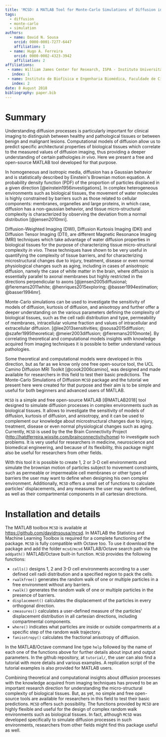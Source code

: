 ```yaml
---
title: 'MCSD: A MATLAB Tool for Monte-Carlo Simulations of Diffusion in biological Tissues'
tags:
  - diffusion
  - monte-carlo
  - simulation
authors:
  - name: David N. Sousa
    orcid: 0000-0001-7277-6447
    affiliation: 1
  - name: Hugo A. Ferreira
    orcid: 0000-0002-4323-3942
    affiliation: 2
affiliations:
 - name: William James Center for Research, ISPA - Instituto Universitário
   index: 1
 - name: Instituto de Biofísica e Engenharia Biomédica, Faculdade de Ciências da Universidade de Lisboa
   index: 2
date: 8 August 2018
bibliography: paper.bib
---
```



# Summary

Understanding diffusion processes is particularly important for clinical imaging to distinguish between healthy and pathological tissues or between benign and malignant lesions. Computational models of diffusion allow us to predict specific architectural properties of biological tissues which correlate to the measured values of diffusion imaging, thus providing a deeper understanding of certain pathologies *in vivo*. Here we present a free and open-source MATLAB tool developed for that purpose.

In homogeneous and isotropic media, diffusion has a Gaussian behavior and is statistically described  by Einstein's Brownian motion equation. A probability density function (PDF) of the proportion of particles displaced in a given direction [@einstein1956investigations]. In complex heterogeneous environments such as biological tissues, the movement of water molecules is highly constrained by barriers such as those related to cellular components: membranes, organelles and large proteins, in which case, diffusion has a non-gaussian behavior, and tissue micro-structural complexity is characterized by observing the deviation from a normal distribution [@jensen2010mri].

Diffusion-Weighted Imaging (DWI), Diffusion Kurtosis Imaging (DKI) and Diffusion Tensor Imaging (DTI), are different Magnetic Resonance Imaging (MRI) techniques which take advantage of water diffusion properties in biological tissues for the purpose of characterizing tissue micro-structural complexity *in vivo*. These techniques have shown to be very useful in quantifying the complexity of tissue barriers, and for characterizing microstructural changes due to injury, treatment, disease or even normal physiological changes such as aging, including in cases of anisotropic diffusion, namely the case of white matter in the brain, where diffusion is essentially parallel to axonal membranes but highly restricted in the directions perpendicular to axons [@jensen2005diffusional; @fieremans2011white; @henriques2015exploring; @basser1994estimation; @basser1994mr].

Monte-Carlo simulations can be used to investigate the sensitivity of models of diffusion, kurtosis of diffusion, and anisotropy and further offer a deeper understanding on the various parameters defining the complexity of biological tissues, such as the cell radii distribution and type, permeability of membranes, intracellular volume fraction and values of intracellular and extracellular diffusion. [@lee2013sensitivities; @sousa2015diffusion; @szafer1995theoretical; @meier2003diffusion; @fieremans2010monte]. By correlating theoretical and computational models insights with knowledge acquired from imaging techniques it is possible to better understand various pathologies.

Some theoretical and computational models were developed in this direction, but as far as we know only one free open-source tool, the UCL Camino Diffusion MRI Toolkit [@cook2006camino], was designed and made available for researchers in this field to test their basic predictions. The Monte-Carlo Simulations of Diffusion `MCSD` package and the tutorial we present here were created for that purpose and their aim is to be simple and useful for both beginners and advanced users of MATLAB.

`MCSD` is a simple and free open-source MATLAB [@MATLAB2018] tool designed to simulate diffusion processes in complex environments such as biological tissues. It allows to investigate the sensitivity of models of diffusion, kurtosis of diffusion, and anisotropy, and it can be used to complement our knowledge about microstructural changes due to injury, treatment, disease or even normal physiological changes such as aging. Currently, `MCSD` is used by the the Brain Connectivity Project (http://hatdferreira.wixsite.com/brainconnectivity/home) to investigate such problems. It is very useful for researchers in medicine, neuroscience and biomedical engineering, and because of its flexibility, this package might also be useful for researchers from other fields. 

With this tool it is possible to create 1, 2 or 3-D cell environments and simulate the brownian motion of particles subject to movement constraints, such as permeable or impermeable cell membranes or other types of barriers the user may want to define when designing his own complex environment. Additionally, `MCSD` offers a small set of functions to calculate particles' displacements, and any measures the user may want to defined, as well as their compartmental components in all cartesian directions.

# Installation and details

The MATLAB toolbox `MCSD` is available at https://github.com/davidnsousa/mcsd. In MATLAB the Statistics and Machine Learning Toolbox is required for a complete functioning of the package. `MCSD` is fully compatible with Octave too. To use it download the package and add the folder `mcsd/mcsd` MATLAB/Octave search path via the `addpath()` MATLAB/Octave built-in function. `MCSD` provides the following functions:

* `cells()` designs 1, 2 and 3-D cell environments according to a user defined cell radii distribution and a specified region to pack the cells.
* `rwalkfree()` generates the random walk of one or multiple particles in a free environment without any barriers.
* `rwalk()` generates the random walk of one or multiple particles in the presence of barriers.
* `displacement()` calculates the displacement of the particles in every orthogonal direction.
* `cmeasures()`  calculates a user-defined measure of the particles' displacement distribution in all cartesian directions, including compartmental components.
* `where()` indicates what particles are inside or outside compartments at a specific step of the random walk trajectory.
* `fanisotropy()` calculates the fractional anisotropy of diffusion.

In the MATLAB/Octave command line type `help` followed by the name of each one of the functions above for further details about input and output parameters. In the github repository, at `tutorial/`, the user can also find a tutorial with more details and various examples. A replication script of the tutorial examples is also provided for MATLAB users.

Combining theoretical and computational insights about diffusion processes with the knowledge acquired from imaging techniques has proved to be an important research direction for understanding the micro-structural complexity of biological tissues. But, as yet, no simple and free open-source tools are available for researchers in this field to test their basic predictions. `MCSD` offers such possibility. The functions provided by `MCSD` are highly flexible and useful for the design of complex random walk environments such as biological tissues. In fact, although `MCSD` was developed specifically to simulate diffusion processes in such environments, researchers from other fields might find this package useful as well.
